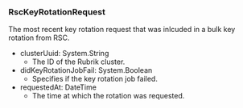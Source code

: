 ### RscKeyRotationRequest
The most recent key rotation request that was inlcuded in a bulk key rotation from RSC.

- clusterUuid: System.String
  - The ID of the Rubrik cluster.
- didKeyRotationJobFail: System.Boolean
  - Specifies if the key rotation job failed.
- requestedAt: DateTime
  - The time at which the rotation was requested.

